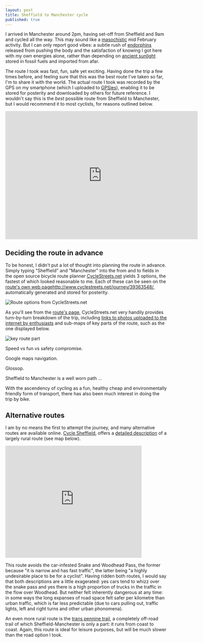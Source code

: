 ```yaml
---
layout: post
title: Sheffield to Manchester cycle
published: true
---
```


I arrived in Manchester around 2pm, having set-off from Sheffield and 9am and 
cycled all the way. 
This may sound like a [masochistic](http://en.wikipedia.org/wiki/Sadomasochism) 
mid February activity. But I can only report good vibes: a subtle rush of 
[endorphins](http://en.wikipedia.org/wiki/Endorphins) released from pushing the 
body and the satisfaction of knowing I got here with my own energies alone, 
rather than depending on [ancient sunlight](http://techalive.mtu.edu/meec/module19/Page4.htm)
stored in fossil fuels and imported from afar. 

The route I took was fast, fun, safe yet exciting. 
Having done the trip a few times before,
and feeling sure that this was the best route 
I've taken so far, I'm to share
it with the world. The actual route I took was recorded by the 
GPS on my smartphone (which I uploaded to [GPSies](http://gpsies.com/)), 
enabling it to be stored for posterity and downloaded by others for 
future reference. I wouldn't say this is the *best* possible 
route from Sheffield to Manchester, but I would recommend it to most 
cyclists, for reasons outlined below.

<iframe src="http://www.gpsies.com/mapOnly.do?fileId=xaczqjszydrvitus" width="600" height="400" frameborder="0" scrolling="no" marginheight="0" marginwidth="0"></iframe>

<!--more-->

## Deciding the route in advance

To be honest, I didn't put a lot of thought into planning the route 
in advance. Simply typing "Sheffield" and "Manchester" into the 
from and to fields in the open source bicycle route planner
[CycleStreets.net](http://www.cyclestreets.net/) yields 3 options, 
the fastest of which looked reasonable to me. Each of these can 
be seen on the [route's own web page]()http://www.cyclestreets.net/journey/39363548/, automatically generated and 
stored for posterity.

![Route options from CycleStreets.net](https://www.dropbox.com/s/2t5oyfk4rghrygq/shef2manc.png)

As you'll see from the [route's page](http://www.cyclestreets.net/journey/39363548/), 
CycleStreets.net very handily provides turn-by-turn breakdown of the trip, including 
[links to photos uploaded to the internet by enthusiasts](http://www.cyclestreets.net/location/33925/) and sub-maps of key parts of the route, such as the one 
displayed below.

![key route part](http://www.cyclestreets.net/journey/39363548/maplet39363548fastest44075for4398.png)







Speed vs fun vs safety compromise. 

Google maps navigation.

Glossop.

Sheffield to Manchester is a well worn path ...

With the ascendency of cycling as a fun, healthy cheap and environmentally friendly form of 
transport, there has also been much interest in doing the trip by bike. 

## Alternative routes

I am 
by no means the first to attempt the journey, and many alternative routes are available online.
[Cycle Sheffield](http://www.cyclesheffield.org.uk/), offers a 
[detailed description](http://www.cyclesheffield.org.uk/route-planning/long-distance-routes/sheffield-to-manchester/)
of a 
largely rural route (see map below). 

<iframe src="http://maps.google.com/maps/ms?msa=0&amp;msid=204112132629730101627.0004a38bf89ff2c48e1cb&amp;ie=UTF8&amp;t=h&amp;ll=53.390534,-1.793089&amp;spn=0.112659,0.661068&amp;output=embed" height="350" width="425" frameborder="0" marginwidth="0" marginheight="0" scrolling="no"></iframe><br />

This route avoids the car-infested Snake and Woodhead Pass, the former 
because "it is narrow and has fast traffic", the latter being "a highly undesirable place to be for a cyclist". 
Having ridden both routes, I would say that both descriptions are a little exagerated: yes cars tend to 
whizz over the snake pass and yes there is a high proportion of trucks in the traffic in the flow over Woodhead. 
But neither felt inherently dangerous at any time: in some ways the long expanses of road space felt safer
per kilometre than urban traffic, which is far less predictable (due to cars pulling out, traffic lights, left
and right turns and other urban phonomena).

An even more rural route is the [trans pennine trail](http://www.gps-routes.co.uk/routes/home.nsf/RoutesLinksCycle/trans-pennine-trail-walking-and-cycle-route), a completely off-road trail of which Sheffield-Manchester is 
only a part: it runs from coast to coast. Again, this route is ideal for leisure purposes, but 
will be much slower than the road option I took.